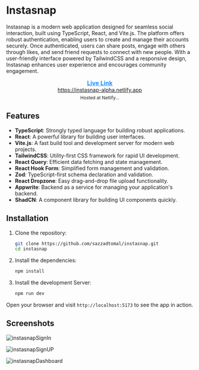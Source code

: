 






# Instasnap

Instasnap is a modern web application designed for seamless social interaction, built using TypeScript, React, and Vite.js. The platform offers robust authentication, enabling users to create and manage their accounts securely. Once authenticated, users can share posts, engage with others through likes, and send friend requests to connect with new people. With a user-friendly interface powered by TailwindCSS and a responsive design, Instasnap enhances user experience and encourages community engagement.



<div style="display:flex; flex-direction:column; justify-content: center"><a style="font-size:16px; text-align:center; display:block; color:dodgerblue" href="Live Link: https://instasnap-alpha.netlify.app"><b>Live Link</b></a></div>

<center> <a href="https://instasnap-alpha.netlify.app"> https://instasnap-alpha.netlify.app </a> </center>

<p style="margin-top:5px; text-align:center; font-size:12px">Hosted at Netlify...</p>


## Features

- **TypeScript**: Strongly typed language for building robust applications.
- **React**: A powerful library for building user interfaces.
- **Vite.js**: A fast build tool and development server for modern web projects.
- **TailwindCSS**: Utility-first CSS framework for rapid UI development.
- **React Query**: Efficient data fetching and state management.
- **React Hook Form**: Simplified form management and validation.
- **Zod**: TypeScript-first schema declaration and validation.
- **React Dropzone**: Easy drag-and-drop file upload functionality.
- **Appwrite**: Backend as a service for managing your application's backend.
- **ShadCN**: A component library for building UI components quickly.

## Installation

1. Clone the repository:

   ```bash
   git clone https://github.com/sazzadtomal/instasnap.git
   cd instasnap
   ```

2. Install the dependencies:

   ```bash
   npm install
   ```

3. Install the development Server:

   ```bash
   npm run dev
   ```
Open your browser and visit `http://localhost:5173` to see the app in action.

   
## Screenshots

![instasnapSignIn](https://img001.prntscr.com/file/img001/DkvrgTNdQlGc-rkIXvqVPg.png)

![instasnapSignUP](https://img001.prntscr.com/file/img001/7rEg4mI2RIKynwrWPF1Jkw.png)

![instasnapDashboard](https://img001.prntscr.com/file/img001/46rXtLFWQ-eoUVH9wguVTQ.png)